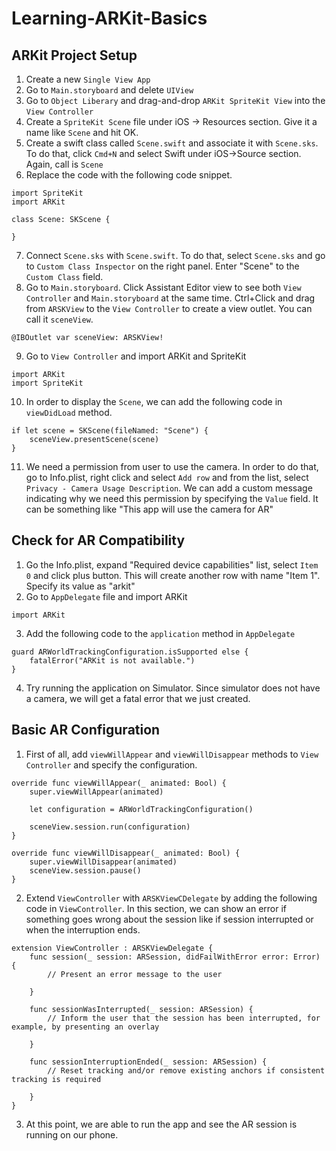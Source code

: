 # Learning-ARKit-Basics

## ARKit Project Setup

1. Create a new `Single View App`
2. Go to `Main.storyboard` and delete `UIView`
3. Go to `Object Liberary` and drag-and-drop `ARKit SpriteKit View` into the `View Controller`
4. Create a `SpriteKit Scene` file under iOS -> Resources section. Give it a name like `Scene` and hit OK.
5. Create a swift class called `Scene.swift` and associate it with `Scene.sks`. To do that, click `Cmd+N` and select Swift under iOS->Source section. Again, call is `Scene`
6. Replace the code with the following code snippet.
```
import SpriteKit
import ARKit

class Scene: SKScene {
    
}
```
7. Connect `Scene.sks` with `Scene.swift`. To do that, select `Scene.sks` and go to `Custom Class Inspector` on the right panel. Enter "Scene" to the `Custom Class` field.
8. Go to `Main.storyboard`. Click Assistant Editor view to see both `View Controller` and `Main.storyboard` at the same time. Ctrl+Click and drag from `ARSKView` to the `View Controller` to create a view outlet. You can call it `sceneView`.
```
@IBOutlet var sceneView: ARSKView!
```
9. Go to `View Controller` and import ARKit and SpriteKit
```
import ARKit
import SpriteKit
```
10. In order to display the `Scene`, we can add the following code in `viewDidLoad` method.
```
if let scene = SKScene(fileNamed: "Scene") {
    sceneView.presentScene(scene)
}
```
11. We need a permission from user to use the camera. In order to do that, go to Info.plist, right click and select `Add row` and from the list, select `Privacy - Camera Usage Description`. We can add a custom message indicating why we need this permission by specifying the `Value` field. It can be something like "This app will use the camera for AR"

## Check for AR Compatibility

1. Go the Info.plist, expand "Required device capabilities" list, select `Item 0` and click plus button. This will create another row with name "Item 1". Specify its value as "arkit"
2. Go to `AppDelegate` file and import ARKit
```
import ARKit
```
3. Add the following code to the `application` method in `AppDelegate`
```
guard ARWorldTrackingConfiguration.isSupported else {
    fatalError("ARKit is not available.")
}
```
4. Try running the application on Simulator. Since simulator does not have a camera, we will get a fatal error that we just created.

## Basic AR Configuration

1. First of all, add `viewWillAppear` and `viewWillDisappear` methods to `View Controller` and specify the configuration.
```
override func viewWillAppear(_ animated: Bool) {
    super.viewWillAppear(animated)

    let configuration = ARWorldTrackingConfiguration()

    sceneView.session.run(configuration)
}

override func viewWillDisappear(_ animated: Bool) {
    super.viewWillDisappear(animated)
    sceneView.session.pause()
}
```
2. Extend `ViewController` with `ARSKViewCDelegate` by adding the following code in `ViewController`. In this section, we can show an error if something goes wrong about the session like if session interrupted or when the interruption ends.
```
extension ViewController : ARSKViewDelegate {
    func session(_ session: ARSession, didFailWithError error: Error) {
        // Present an error message to the user
        
    }
    
    func sessionWasInterrupted(_ session: ARSession) {
        // Inform the user that the session has been interrupted, for example, by presenting an overlay
        
    }
    
    func sessionInterruptionEnded(_ session: ARSession) {
        // Reset tracking and/or remove existing anchors if consistent tracking is required
        
    }
}
```
3. At this point, we are able to run the app and see the AR session is running on our phone.
